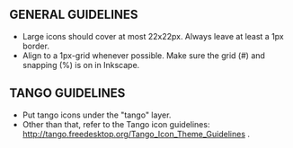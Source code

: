GENERAL GUIDELINES
------------------
* Large icons should cover at most 22x22px. Always leave at least a 1px border.
* Align to a 1px-grid whenever possible. Make sure the grid (#) and snapping (%) is on in Inkscape.

TANGO GUIDELINES
----------------
* Put tango icons under the "tango" layer.
* Other than that, refer to the Tango icon guidelines: http://tango.freedesktop.org/Tango_Icon_Theme_Guidelines .
